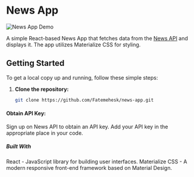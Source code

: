 # News App

![News App Demo](link-to-demo-gif-or-screenshot)

A simple React-based News App that fetches data from the [News API](https://newsapi.org/) and displays it. The app utilizes Materialize CSS for styling.

## Getting Started

To get a local copy up and running, follow these simple steps:

1. **Clone the repository:**

   ```bash
   git clone https://github.com/Fatemehesk/news-app.git

#### Obtain API Key:

Sign up on News API to obtain an API key. Add your API key in the appropriate place in your code.

##### Built With
React - JavaScript library for building user interfaces.
Materialize CSS - A modern responsive front-end framework based on Material Design.

